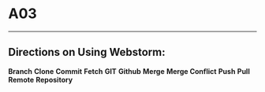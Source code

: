 # A03
----------------------------------------------------------------
Directions on Using Webstorm:
----------------------------------------------------------------
**Branch**
**Clone**
**Commit**
**Fetch**
**GIT**
**Github**
**Merge**
**Merge Conflict**
**Push**
**Pull**
**Remote**
**Repository**
